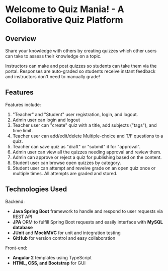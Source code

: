 # Welcome to Quiz Mania! - A Collaborative Quiz Platform

## Overview 

Share your knowledge with others by creating quizzes which other users can take to assess their knowledge on a topic. 

Instructors can make and post quizzes so students can take them via the portal. Responses are auto-graded so students receive instant feedback and instructors don't need to manually grade! 

## Features 
Features include: 

1. "Teacher" and "Student" user registration, login, and logout. 
1. Admin user can login and logout 
1. Teacher user can "create" quiz with a title, add subjects ("tags"), and time limit. 
1. Teacher user can add/edit/delete Multiple-choice and T/F questions to a quiz. 
1. Teacher can save quiz as "draft" or "submit" it for "approval". 
1. Admin user can view all the quizzes needing approval and review them. 
1. Admin can approve or reject a quiz for publishing based on the content. 
1. Student user can browse open quizzes by category. 
1. Student user can attempt and reveive grade on an open quiz once or multiple times. All attempts are graded and stored. 

## Technologies Used 

Backend: 
* **Java Spring Boot** framework to handle and respond to user requests via REST API
* **JPA** ORM to fulfill Spring Boot requests and easily interface with **MySQL database** 
* **JUnit** and **MockMVC** for unit and integration testing 
* **GitHub** for version control and easy collaboration

Front-end:
* **Angular 2** templates using TypeScript 
* **HTML, CSS, and Bootstrap** for GUI 

